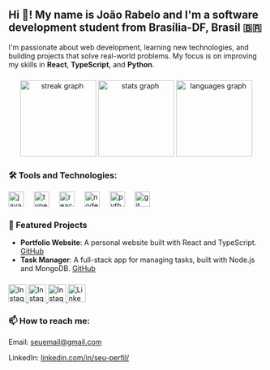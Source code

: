 <h2 align="left">Hi 👋! My name is João Rabelo and I'm a software development student from Brasília-DF, Brasil 🇧🇷</h2>
<p align="left">I'm passionate about web development, learning new technologies, and building projects that solve real-world problems. My focus is on improving my skills in <strong>React</strong>, <strong>TypeScript</strong>, and <strong>Python</strong>.</p>

###

<div align="center">
    <!-- Gráfico de streaks (dias consecutivos de contribuições) -->
  <img src="https://streak-stats.demolab.com/?user=rabelojp&theme=radical&hide_border=false" height="150" alt="streak graph"  />
  <!-- Gráfico de estatísticas gerais -->
  <img src="https://github-readme-stats.vercel.app/api?username=rabelojp&show_icons=true&include_all_commits=true&count_private=true&theme=radical&hide_border=false" height="150" alt="stats graph"  />
  
  <!-- Gráfico de linguagens mais usadas -->
  <img src="https://github-readme-stats.vercel.app/api/top-langs?username=rabelojp&layout=compact&langs_count=6&theme=radical&hide_border=false" height="150" alt="languages graph"  />
  
</div>


###

###
</div>

###
<div align="left">
  <h3>🛠️ Tools and Technologies:</h3>
  <img src="https://cdn.jsdelivr.net/gh/devicons/devicon/icons/javascript/javascript-original.svg" height="30" alt="javascript logo" />
  <img width="12" />
  <img src="https://cdn.jsdelivr.net/gh/devicons/devicon/icons/typescript/typescript-original.svg" height="30" alt="typescript logo" />
  <img width="12" />
  <img src="https://cdn.jsdelivr.net/gh/devicons/devicon/icons/react/react-original.svg" height="30" alt="react logo" />
  <img width="12" />
  <img src="https://cdn.jsdelivr.net/gh/devicons/devicon/icons/nodejs/nodejs-original.svg" height="30" alt="node.js logo" />
  <img width="12" />
  <img src="https://cdn.jsdelivr.net/gh/devicons/devicon/icons/python/python-original.svg" height="30" alt="python logo" />
  <img width="12" />
  <img src="https://cdn.jsdelivr.net/gh/devicons/devicon/icons/git/git-original.svg" height="30" alt="git logo" />
</div>


###

<h3>🌟 Featured Projects</h3>
<ul>
  <li>
    <strong>Portfolio Website</strong>: A personal website built with React and TypeScript. 
    <a href="https://github.com/rabelojp/portfolio" target="_blank">GitHub</a>
  </li>
  <li>
    <strong>Task Manager</strong>: A full-stack app for managing tasks, built with Node.js and MongoDB. 
    <a href="https://github.com/rabelojp/task-manager" target="_blank">GitHub</a>
  </li>
</ul>

###

<div align="left">
  <!-- Link para o Instagram pessoal -->
  <a href="https://www.instagram.com/seu_instagram/" target="_blank">
    <img src="https://img.shields.io/static/v1?message=Instagram&logo=instagram&label=&color=E4405F&logoColor=white&labelColor=&style=for-the-badge" height="35" alt="Instagram pessoal" />
  </a>

  <!-- Link para o Instagram da Liga Acadêmica -->
  <a href="https://www.instagram.com/instagram_da_liga/" target="_blank">
    <img src="https://img.shields.io/static/v1?message=Instagram Liga Acadêmica&logo=instagram&label=&color=E4405F&logoColor=white&labelColor=&style=for-the-badge" height="35" alt="Instagram da Liga Acadêmica" />
  </a>

  <!-- Link para o Instagram da Agência -->
  <a href="https://www.instagram.com/instagram_da_agencia/" target="_blank">
    <img src="https://img.shields.io/static/v1?message=Instagram Agência&logo=instagram&label=&color=E4405F&logoColor=white&labelColor=&style=for-the-badge" height="35" alt="Instagram da Agência" />
  </a>

  <!-- Link para o LinkedIn pessoal -->
  <a href="https://www.linkedin.com/in/seu_linkedin/" target="_blank">
    <img src="https://img.shields.io/static/v1?message=LinkedIn&logo=linkedin&label=&color=0077B5&logoColor=white&labelColor=&style=for-the-badge" height="35" alt="LinkedIn pessoal" />
  </a>
</div>

###

<h3>📫 How to reach me:</h3>
<p>Email: <a href="mailto:seuemail@gmail.com">seuemail@gmail.com</a></p>
<p>LinkedIn: <a href="https://www.linkedin.com/in/seu-perfil/">linkedin.com/in/seu-perfil/</a></p>



<br clear="both">

###

